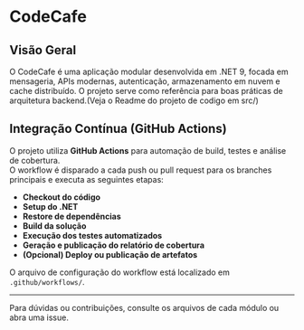 # CodeCafe

## Visão Geral

O CodeCafe é uma aplicação modular desenvolvida em .NET 9, focada em mensageria, APIs modernas, autenticação, armazenamento em nuvem e cache distribuído. O projeto serve como referência para boas práticas de arquitetura backend.(Veja o Readme do projeto de codigo em src/)

## Integração Contínua (GitHub Actions)

O projeto utiliza **GitHub Actions** para automação de build, testes e análise de cobertura.  
O workflow é disparado a cada push ou pull request para os branches principais e executa as seguintes etapas:

- **Checkout do código**
- **Setup do .NET**
- **Restore de dependências**
- **Build da solução**
- **Execução dos testes automatizados**
- **Geração e publicação do relatório de cobertura**
- **(Opcional) Deploy ou publicação de artefatos**

O arquivo de configuração do workflow está localizado em `.github/workflows/`.

---

Para dúvidas ou contribuições, consulte os arquivos de cada módulo ou abra uma issue.